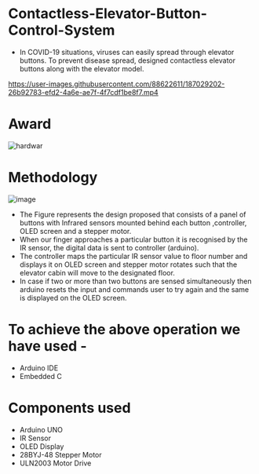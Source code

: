 # Contactless-Elevator-Button-Control-System
- In COVID-19 situations, viruses can easily spread through elevator buttons. To prevent disease spread, designed contactless elevator buttons along with the elevator model.

https://user-images.githubusercontent.com/88622611/187029202-26b92783-efd2-4a6e-ae7f-4f7cdf1be8f7.mp4

# Award
![hardwar](https://github.com/user-attachments/assets/d3c3e30a-0618-416f-a980-45e3869ce45b)

#  Methodology
 ![image](https://user-images.githubusercontent.com/88622611/187030155-43413ec1-bb5d-4089-8657-1a2c5ecb8674.png)
 - The Figure  represents the design proposed that consists of a panel of buttons
 with Infrared sensors mounted behind each button ,controller, OLED screen and a
 stepper motor.
 - When our finger approaches a particular button it is recognised by the IR sensor,
the digital data is sent to controller (arduino).
- The controller maps the particular IR sensor value to floor number and displays it
on OLED screen and stepper motor rotates such that the elevator cabin will move to
the designated floor.
- In case if two or more than two buttons are sensed simultaneously then arduino
resets the input and commands user to try again and the same is displayed on the
OLED screen.

# To achieve the above operation we have used -
 - Arduino IDE
 - Embedded C
 
# Components used 
- Arduino UNO 
- IR Sensor 
- OLED Display
- 28BYJ-48 Stepper Motor
- ULN2003 Motor Drive



























